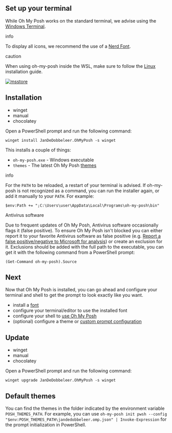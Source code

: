 ## Set up your terminal[​](#set-up-your-terminal "Direct link to Set up your terminal")

While Oh My Posh works on the standard terminal, we advise using the [Windows Terminal](https://github.com/microsoft/terminal).

info

To display all icons, we recommend the use of a [Nerd Font](https://ohmyposh.dev/docs/installation/fonts).

caution

When using oh-my-posh inside the WSL, make sure to follow the [Linux](https://ohmyposh.dev/docs/installation/linux) installation guide.

[![msstore](https://ohmyposh.dev/img/msstore-light.svg)](https://apps.microsoft.com/detail/xp8k0hkjfrxgck?mode=mini)

## Installation[​](#installation "Direct link to Installation")

- winget
- manual
- chocolatey

Open a PowerShell prompt and run the following command:

```
winget install JanDeDobbeleer.OhMyPosh -s winget
```

This installs a couple of things:

- `oh-my-posh.exe` - Windows executable
- `themes` - The latest Oh My Posh [themes](https://ohmyposh.dev/docs/themes)

info

For the `PATH` to be reloaded, a restart of your terminal is advised. If oh-my-posh is not recognized as a command, you can run the installer again, or add it manually to your `PATH`. For example:

```
$env:Path += ";C:\Users\user\AppData\Local\Programs\oh-my-posh\bin"
```

Antivirus software

Due to frequent updates of Oh My Posh, Antivirus software occasionally flags it (false positive). To ensure Oh My Posh isn't blocked you can either report it to your favorite Antivirus software as false positive (e.g. [Report a false positive/negative to Microsoft for analysis](https://docs.microsoft.com/en-us/microsoft-365/security/defender/m365d-autoir-report-false-positives-negatives#report-a-false-positivenegative-to-microsoft-for-analysis)) or create an exclusion for it. Exclusions should be added with the full path to the executable, you can get it with the following command from a PowerShell prompt:

```
(Get-Command oh-my-posh).Source
```

## Next[​](#next "Direct link to Next")

Now that Oh My Posh is installed, you can go ahead and configure your terminal and shell to get the prompt to look exactly like you want.

- install a [font](https://ohmyposh.dev/docs/installation/fonts)
- configure your terminal/editor to use the installed font
- configure your shell to [use Oh My Posh](https://ohmyposh.dev/docs/installation/prompt)
- (optional) configure a theme or [custom prompt configuration](https://ohmyposh.dev/docs/installation/customize)

## Update[​](#update "Direct link to Update")

- winget
- manual
- chocolatey

Open a PowerShell prompt and run the following command:

```
winget upgrade JanDeDobbeleer.OhMyPosh -s winget
```

## Default themes[​](#default-themes "Direct link to Default themes")

You can find the themes in the folder indicated by the environment variable `POSH_THEMES_PATH`. For example, you can use `oh-my-posh init pwsh --config "$env:POSH_THEMES_PATH\jandedobbeleer.omp.json" | Invoke-Expression` for the prompt initialization in PowerShell.